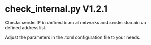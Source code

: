 check_internal.py V1.2.1
========================

Checks sender IP in defined internal networks and sender domain on defined address list.

Adjust the parameters in the .toml configuration file to your needs.
